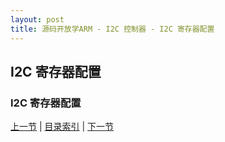 ```yaml
---
layout: post
title: 源码开放学ARM - I2C 控制器 - I2C 寄存器配置
---
```


## I2C 寄存器配置

### I2C 寄存器配置

	


[上一节](chp16-4.html)  |  [目录索引](../index.html)  |  [下一节](chp16-6.html)
